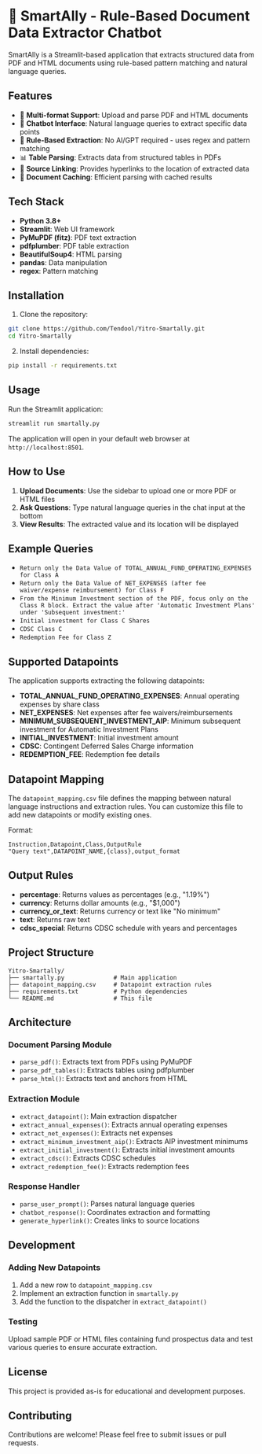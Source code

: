 # 🤖 SmartAlly - Rule-Based Document Data Extractor Chatbot

SmartAlly is a Streamlit-based application that extracts structured data from PDF and HTML documents using rule-based pattern matching and natural language queries.

## Features

- 📄 **Multi-format Support**: Upload and parse PDF and HTML documents
- 🤖 **Chatbot Interface**: Natural language queries to extract specific data points
- 🎯 **Rule-Based Extraction**: No AI/GPT required - uses regex and pattern matching
- 📊 **Table Parsing**: Extracts data from structured tables in PDFs
- 🔗 **Source Linking**: Provides hyperlinks to the location of extracted data
- 💾 **Document Caching**: Efficient parsing with cached results

## Tech Stack

- **Python 3.8+**
- **Streamlit**: Web UI framework
- **PyMuPDF (fitz)**: PDF text extraction
- **pdfplumber**: PDF table extraction
- **BeautifulSoup4**: HTML parsing
- **pandas**: Data manipulation
- **regex**: Pattern matching

## Installation

1. Clone the repository:
```bash
git clone https://github.com/Tendool/Yitro-Smartally.git
cd Yitro-Smartally
```

2. Install dependencies:
```bash
pip install -r requirements.txt
```

## Usage

Run the Streamlit application:
```bash
streamlit run smartally.py
```

The application will open in your default web browser at `http://localhost:8501`.

## How to Use

1. **Upload Documents**: Use the sidebar to upload one or more PDF or HTML files
2. **Ask Questions**: Type natural language queries in the chat input at the bottom
3. **View Results**: The extracted value and its location will be displayed

## Example Queries

- `Return only the Data Value of TOTAL_ANNUAL_FUND_OPERATING_EXPENSES for Class A`
- `Return only the Data Value of NET_EXPENSES (after fee waiver/expense reimbursement) for Class F`
- `From the Minimum Investment section of the PDF, focus only on the Class R block. Extract the value after 'Automatic Investment Plans' under 'Subsequent investment:'`
- `Initial investment for Class C Shares`
- `CDSC Class C`
- `Redemption Fee for Class Z`

## Supported Datapoints

The application supports extracting the following datapoints:

- **TOTAL_ANNUAL_FUND_OPERATING_EXPENSES**: Annual operating expenses by share class
- **NET_EXPENSES**: Net expenses after fee waivers/reimbursements
- **MINIMUM_SUBSEQUENT_INVESTMENT_AIP**: Minimum subsequent investment for Automatic Investment Plans
- **INITIAL_INVESTMENT**: Initial investment amount
- **CDSC**: Contingent Deferred Sales Charge information
- **REDEMPTION_FEE**: Redemption fee details

## Datapoint Mapping

The `datapoint_mapping.csv` file defines the mapping between natural language instructions and extraction rules. You can customize this file to add new datapoints or modify existing ones.

Format:
```csv
Instruction,Datapoint,Class,OutputRule
"Query text",DATAPOINT_NAME,{class},output_format
```

## Output Rules

- **percentage**: Returns values as percentages (e.g., "1.19%")
- **currency**: Returns dollar amounts (e.g., "$1,000")
- **currency_or_text**: Returns currency or text like "No minimum"
- **text**: Returns raw text
- **cdsc_special**: Returns CDSC schedule with years and percentages

## Project Structure

```
Yitro-Smartally/
├── smartally.py              # Main application
├── datapoint_mapping.csv     # Datapoint extraction rules
├── requirements.txt          # Python dependencies
└── README.md                 # This file
```

## Architecture

### Document Parsing Module
- `parse_pdf()`: Extracts text from PDFs using PyMuPDF
- `parse_pdf_tables()`: Extracts tables using pdfplumber
- `parse_html()`: Extracts text and anchors from HTML

### Extraction Module
- `extract_datapoint()`: Main extraction dispatcher
- `extract_annual_expenses()`: Extracts annual operating expenses
- `extract_net_expenses()`: Extracts net expenses
- `extract_minimum_investment_aip()`: Extracts AIP investment minimums
- `extract_initial_investment()`: Extracts initial investment amounts
- `extract_cdsc()`: Extracts CDSC schedules
- `extract_redemption_fee()`: Extracts redemption fees

### Response Handler
- `parse_user_prompt()`: Parses natural language queries
- `chatbot_response()`: Coordinates extraction and formatting
- `generate_hyperlink()`: Creates links to source locations

## Development

### Adding New Datapoints

1. Add a new row to `datapoint_mapping.csv`
2. Implement an extraction function in `smartally.py`
3. Add the function to the dispatcher in `extract_datapoint()`

### Testing

Upload sample PDF or HTML files containing fund prospectus data and test various queries to ensure accurate extraction.

## License

This project is provided as-is for educational and development purposes.

## Contributing

Contributions are welcome! Please feel free to submit issues or pull requests.